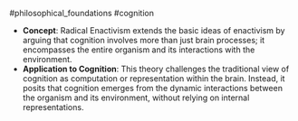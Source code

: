 #philosophical_foundations #cognition
- **Concept**: Radical Enactivism extends the basic ideas of enactivism by arguing that cognition involves more than just brain processes; it encompasses the entire organism and its interactions with the environment.
- **Application to Cognition**: This theory challenges the traditional view of cognition as computation or representation within the brain. Instead, it posits that cognition emerges from the dynamic interactions between the organism and its environment, without relying on internal representations.